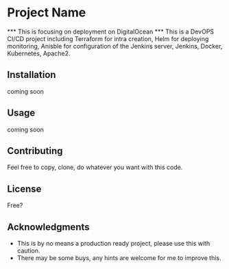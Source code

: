 # Project Name
*** This is focusing on deployment on DigitalOcean ***
This is a DevOPS CI/CD project including Terraform for intra creation, Helm for deploying monitoring, Anisble for configuration of the Jenkins server, Jenkins, Docker, Kubernetes, Apache2.

## Installation

coming soon

## Usage

coming soon

## Contributing

Feel free to copy, clone, do whatever you want with this code.

## License

Free?

## Acknowledgments

- This is by no means a production ready project, please use this with caution.
- There may be some buys, any hints are welcome for me to improve this.
